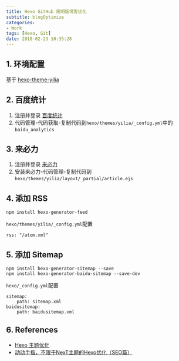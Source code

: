 ```yaml
---
title: Hexo GitHub 简明版博客优化
subtitle: blogOptimize
categories:
- Work
tags: [Hexo, Git]
date: 2018-02-23 10:35:28
---
```

## 1. 环境配置
基于 [hexo-theme-yilia](https://github.com/litten/hexo-theme-yilia)

## 2. 百度统计
1. 注册并登录 [百度统计](http://tongji.baidu.com/)
1. 代码管理-代码获取-复制代码到`hexo/themes/yilia/_config.yml`中的`baidu_analytics`

## 3. 来必力
1. 注册并登录 [来必力](http://laibili.com.cn/login_form)
1. 安装来必力-代码管理-复制代码到`hexo/themes/yilia/layout/_partial/article.ejs`

<!-- more -->

## 4. 添加 RSS
```
npm install hexo-generator-feed
```
`hexo/themes/yilia/_config.yml`配置
```
rss: "/atom.xml"
```

## 5. 添加 Sitemap
```
npm install hexo-generator-sitemap --save
npm install hexo-generator-baidu-sitemap --save-dev
```
`hexo/_config.yml`配置
```
sitemap:
    path: sitemap.xml
baidusitemap:
    path: baidusitemap.xml
```

## 6. References
- [Hexo 主题优化](http://cighao.com/2016/02/14/optimization-of-hexo/)
- [动动手指，不限于NexT主题的Hexo优化（SEO篇）](http://www.arao.me/2015/hexo-next-theme-optimize-seo/)
